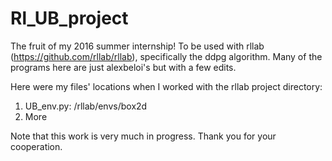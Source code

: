 # Rl_UB_project
The fruit of my 2016 summer internship! To be used with rllab (https://github.com/rllab/rllab), specifically the ddpg algorithm. Many of the programs here are just alexbeloi's but with a few edits.
<p> Here were my files' locations when I worked with the rllab project directory:</p>
<ol>
  <li> UB_env.py: /rllab/envs/box2d
  <li> More
</ol>
<p> Note that this work is very much in progress. Thank you for your cooperation. </p>
